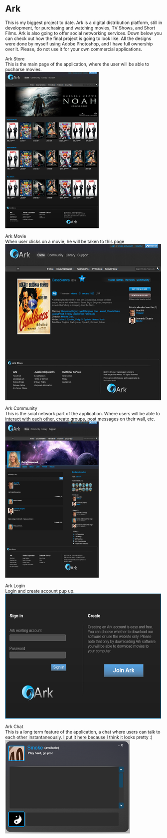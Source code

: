 # Ark

This is my biggest project to date. Ark is a digital distribution platform, still in development, for purchasing and watching movies, TV Shows, and Short Films. Ark is also going to offer social networking services. Down below you can check out how the final project is going to look like. All the designs were done by myself using Adobe Photoshop, and I have full ownership over it. Please, do not use it for your own commercial applications.

Ark Store
<br />
This is the main page of the application, where the user will be able to pucharse movies.
<br />
<img src="./images_ark/ark_store.jpg" width="300" height="500">

Ark Movie
<br />
When user clicks on a movie, he will be taken to this page
<br />
<img src="./images_ark/ark_movie.jpg" width="500" height="500">

Ark Community
<br />
This is the soial network part of the application. Where users will be able to interact with each other, create groups, post messages on their wall, etc.
<br />
<img src="./images_ark/ark_community.jpg" width="300" height="500">

Ark Login
<br />
Login and create account pup up.
<br />
<img src="./images_ark/ark_login.jpg" width="500" height="400">

Ark Chat
<br />
This is a long term feature of the application, a chat where users can talk to each other instantaneously. I put it here because I think it looks pretty :)
<br />
<img src="./images_ark/ark_chat.png" width="400" height="300">
